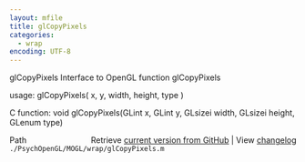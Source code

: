 ```yaml
---
layout: mfile
title: glCopyPixels
categories:
  - wrap
encoding: UTF-8
---
```


glCopyPixels  Interface to OpenGL function glCopyPixels

usage:  glCopyPixels\( x, y, width, height, type \)

C function:  void glCopyPixels\(GLint x, GLint y, GLsizei width, GLsizei height, GLenum type\)


<div class="code_header" style="text-align:right;">
  <span style="float:left;">Path&nbsp;&nbsp;</span> <span class="counter">Retrieve <a href=
  "https://raw.github.com/Psychtoolbox-3/Psychtoolbox-3/beta/./PsychOpenGL/MOGL/wrap/glCopyPixels.m">current version from GitHub</a> | View <a href=
  "https://github.com/Psychtoolbox-3/Psychtoolbox-3/commits/beta/./PsychOpenGL/MOGL/wrap/glCopyPixels.m">changelog</a></span>
</div>
<div class="code">
  <code>./PsychOpenGL/MOGL/wrap/glCopyPixels.m</code>
</div>
